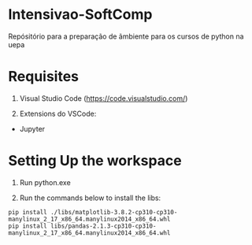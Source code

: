 # Intensivao-SoftComp
Repósitório para a preparação de ãmbiente para os cursos de python na uepa

# Requisites
1. Visual Studio Code (https://code.visualstudio.com/)
  
2. Extensions do VSCode:
  - Jupyter

# Setting Up the workspace
1. Run python.exe

2. Run the commands below to install the libs:

```
pip install ./libs/matplotlib-3.8.2-cp310-cp310-manylinux_2_17_x86_64.manylinux2014_x86_64.whl
pip install libs/pandas-2.1.3-cp310-cp310-manylinux_2_17_x86_64.manylinux2014_x86_64.whl

```


